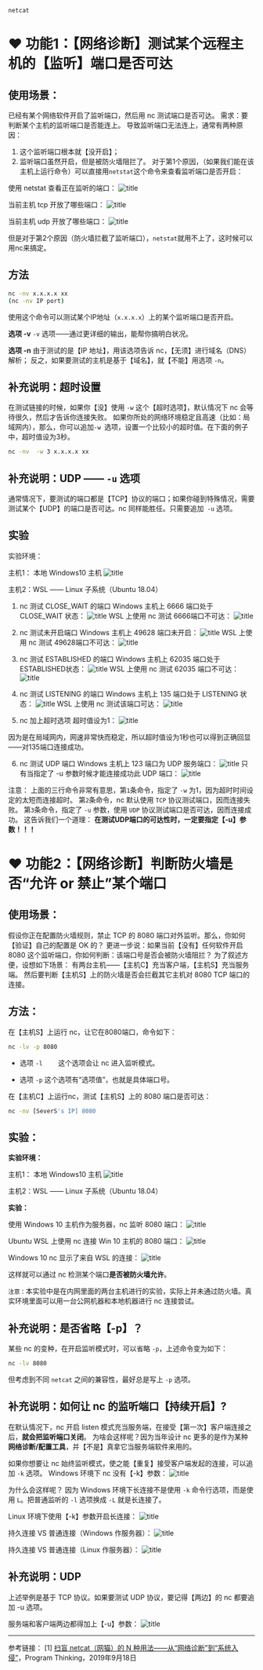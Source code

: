 `netcat`

# ❤ 功能1：【网络诊断】测试某个远程主机的【监听】端口是否可达
## 使用场景：
已经有某个网络软件开启了监听端口，然后用 nc 测试端口是否可达。
需求：要判断某个主机的监听端口是否能连上。
导致监听端口无法连上，通常有两种原因：
1. 这个监听端口根本就【没开启】；
2. 监听端口虽然开启，但是被防火墙阻拦了。
对于第1个原因，（如果我们能在该主机上运行命令）可以直接用`netstat`这个命令来查看监听端口是否开启：

使用 netstat 查看正在监听的端口：
![title](https://leanote.com/api/file/getImage?fileId=5d9ed772ab64415c47000a7c)

当前主机 tcp 开放了哪些端口：
![title](https://leanote.com/api/file/getImage?fileId=5d9ed798ab64415c47000a84)

当前主机 udp 开放了哪些端口：
![title](https://leanote.com/api/file/getImage?fileId=5d9ed7b5ab64415a49000b39)


但是对于第2个原因（防火墙拦截了监听端口），`netstat`就用不上了，这时候可以用nc来搞定。
## 方法
``` bash
nc -nv x.x.x.x xx
(nc -nv IP port)
```
使用这个命令可以测试某个IP地址（`x.x.x.x`）上的某个监听端口是否开启。

**选项 -v**
`-v` 选项——通过更详细的输出，能帮你搞明白状况。

**选项 -n**
由于测试的是【IP 地址】，用该选项告诉 nc，【无须】进行域名（DNS）解析；
反之，如果要测试的主机是基于【域名】，就【不能】用选项 `-n`。

## 补充说明：超时设置
在测试链接的时候，如果你【没】使用 `-w` 这个【超时选项】，默认情况下 nc 会等待很久，然后才告诉你连接失败。
如果你所处的网络环境稳定且高速（比如：局域网内），那么，你可以追加`-w `选项，设置一个比较小的超时值。在下面的例子中，超时值设为3秒。
``` bash
nc -nv  -w 3 x.x.x.x xx
```
## 补充说明：UDP —— `-u` 选项
通常情况下，要测试的端口都是【TCP】协议的端口；如果你碰到特殊情况，需要测试某个【UDP】的端口是否可达。nc 同样能胜任。只需要追加` -u` 选项。

## 实验
实验环境：

主机1： 本地 Windows10 主机
![title](https://leanote.com/api/file/getImage?fileId=5d9ed839ab64415a49000b3b)

主机2：WSL —— Linux 子系统（Ubuntu 18.04）

1. nc 测试 CLOSE_WAIT 的端口
Windows 主机上 6666 端口处于 CLOSE_WAIT 状态：
![title](https://leanote.com/api/file/getImage?fileId=5d9ed85aab64415a49000b3e)
WSL 上使用 nc 测试 6666端口不可达：
![title](https://leanote.com/api/file/getImage?fileId=5d9ed885ab64415a49000b3f)


2. nc 测试未开启端口
Windows 主机上 49628 端口未开启：
![title](https://leanote.com/api/file/getImage?fileId=5d9ed8a4ab64415c47000a8a)
WSL 上使用 nc 测试 49628端口不可达：
![title](https://leanote.com/api/file/getImage?fileId=5d9ed8bbab64415a49000b48)

3. nc 测试 ESTABLISHED 的端口
Windows 主机上 62035 端口处于 ESTABLISHED状态：
![title](https://leanote.com/api/file/getImage?fileId=5d9ed8dfab64415c47000a8e)
WSL 上使用 nc 测试 62035 端口不可达：
![title](https://leanote.com/api/file/getImage?fileId=5d9ed8f8ab64415c47000a90)

4. nc 测试 LISTENING 的端口
Windows 主机上 135 端口处于 LISTENING 状态：
![title](https://leanote.com/api/file/getImage?fileId=5d9ed911ab64415c47000a91)
WSL 上使用 nc 测试该端口可达：
![title](https://leanote.com/api/file/getImage?fileId=5d9ed924ab64415c47000a92)

5. nc 加上超时选项
超时值设为1：
![title](https://leanote.com/api/file/getImage?fileId=5d9ed93bab64415a49000b4f)

因为是在局域网内，网速非常快而稳定，所以超时值设为1秒也可以得到正确回显——对135端口连接成功。

6. nc 测试 UDP 端口
Windows 主机上 123 端口为 UDP 服务端口：
![title](https://leanote.com/api/file/getImage?fileId=5d9ed950ab64415c47000a95)
只有当指定了 -u 参数时候才能连接成功此 UDP 端口：
![title](https://leanote.com/api/file/getImage?fileId=5d9ed966ab64415a49000b50)


注意：
上面的三行命令非常有意思，第`1`条命令，指定了 `-w` 为1，因为超时时间设定的太短而连接超时。
第`2`条命令，nc 默认使用 `TCP` 协议测试端口，因而连接失败。
第`3`条命令，指定了 `-u` 参数，使用 `UDP` 协议测试端口是否可达，因而连接成功。
这告诉我们一个道理：
**在测试UDP端口的可达性时，一定要指定【-u】参数！！！**


# ❤ 功能2：【网络诊断】判断防火墙是否“允许 or 禁止”某个端口
## 使用场景：
假设你正在配置防火墙规则，禁止 TCP 的 8080 端口对外监听。那么，你如何【验证】自己的配置是 OK 的？
更进一步说：如果当前【没有】任何软件开启 8080 这个监听端口，你如何判断：该端口号是否会被防火墙阻拦？
为了叙述方便，设想如下场景：
有两台主机——【主机C】充当客户端，【主机S】充当服务端。
然后要判断【主机S】上的防火墙是否会拦截其它主机对 8080 TCP 端口的连接。

## 方法：
在【主机S】上运行 nc，让它在8080端口，命令如下：
``` bash
nc -lv -p 8080
```
- 选项 `-l`　　
这个选项会让 nc 进入监听模式。

- 选项 `-p`
这个选项有“选项值”，也就是具体端口号。

在【主机C】上运行nc，测试【主机S】上的 8080 端口是否可达：
``` bash
nc -nv [SeverS's IP] 8080
```
## 实验：
**实验环境：**

主机1： 本地 Windows10 主机
![title](https://leanote.com/api/file/getImage?fileId=5d9ed987ab64415c47000a96)

主机2：WSL —— Linux 子系统（Ubuntu 18.04）

**实验：**

使用 Windows 10 主机作为服务器，nc 监听 8080 端口：
![title](https://leanote.com/api/file/getImage?fileId=5d9ed9a9ab64415a49000b53)

Ubuntu WSL 上使用 nc 连接 Win 10 主机的 8080 端口：
![title](https://leanote.com/api/file/getImage?fileId=5d9ed9c6ab64415a49000b54)

Windows 10 nc 显示了来自 WSL 的连接：
![title](https://leanote.com/api/file/getImage?fileId=5d9ed9dfab64415a49000b56)

这样就可以通过 nc 检测某个端口**是否被防火墙允许**。

`注意：`本实验中是在内网里面的两台主机进行的实验，实际上并未通过防火墙。真实环境里面可以用一台公网机器和本地机器进行 nc 连接尝试。

## 补充说明：是否省略【-p】？

某些 nc 的变种，在开启监听模式时，可以省略 `-p`，上述命令变为如下：
``` bash
nc -lv 8080
```
但考虑到不同 `netcat` 之间的兼容性，最好总是写上 `-p` 选项。

## 补充说明：如何让 nc 的监听端口【持续开启】?

在默认情况下，nc 开启 listen 模式充当服务端，在接受【第一次】客户端连接之后，**就会把监听端口关闭**。
为啥会这样呢？因为当年设计 nc 更多的是作为某种**网络诊断/配置工具**，并【不是】真拿它当服务端软件来用的。

如果你想要让 nc 始终监听模式，使之能【重复】接受客户端发起的连接，可以追加 `-k` 选项。
Windows 环境下 nc 没有【-k】参数：
![title](https://leanote.com/api/file/getImage?fileId=5d9eda0bab64415a49000b57)


为什么会这样呢？
因为 Windows 环境下长连接不是使用 `-k` 命令行选项，而是使用 `L`。把普通监听的 `-l` 选项换成 `-L` 就是长连接了。

Linux 环境下使用【-k】参数开启长连接：
![title](https://leanote.com/api/file/getImage?fileId=5d9eda24ab64415a49000b58)

持久连接 VS 普通连接（Windows 作服务器）：
![title](https://leanote.com/api/file/getImage?fileId=5d9eda47ab64415c47000aa1)

持久连接 VS 普通连接（Linux 作服务器）：
![title](https://leanote.com/api/file/getImage?fileId=5d9eda5cab64415c47000aa3)


## 补充说明：UDP

上述举例是基于 TCP 协议。如果要测试 UDP 协议，要记得【两边】的 nc 都要追加 -u 选项。

服务端和客户端两边都得加上【-u】参数：
![title](https://leanote.com/api/file/getImage?fileId=5d9eda8fab64415c47000aa4)


-----------

参考链接：
[1] [扫盲 netcat（网猫）的 N 种用法——从“网络诊断”到“系统入侵”](https://program-think.blogspot.com/2019/09/Netcat-Tricks.html)，Program Thinking，2019年9月18日